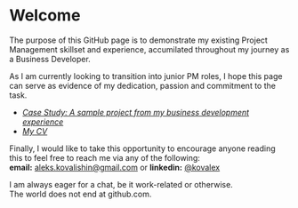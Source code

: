 # Welcome
The purpose of this GitHub page is to demonstrate my existing Project Management skillset and experience, accumilated throughout my journey as a Business Developer.  

As I am currently looking to transition into junior PM roles, I hope this page can serve as evidence of my dedication, passion and commitment to the task.  

- [*Case Study: A sample project from my business development experience*](Case%20Study%20Beder.pdf)  
- [*My CV*](Alex%20Kovalishin%20CV.pdf)  

Finally, I would like to take this opportunity to encourage anyone reading this to feel free to reach me via any of the following:  
**email:** aleks.kovalishin@gmail.com or **linkedin:** [@kovalex](https://www.linkedin.com/in/kovalex/)  

I am always eager for a chat, be it work-related or otherwise.  
The world does not end at github.com.
